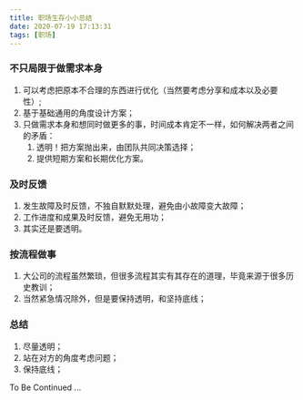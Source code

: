 ```yaml
---
title: 职场生存小小总结
date: 2020-07-19 17:13:31
tags: [职场]
---
```


### 不只局限于做需求本身
1. 可以考虑把原本不合理的东西进行优化（当然要考虑分享和成本以及必要性）;
2. 基于基础通用的角度设计方案；
3. 只做需求本身和想同时做更多的事，时间成本肯定不一样，如何解决两者之间的矛盾：
	1. 透明！把方案抛出来，由团队共同决策选择；
	2. 提供短期方案和长期优化方案。

### 及时反馈
1. 发生故障及时反馈，不独自默默处理，避免由小故障变大故障；
2. 工作进度和成果及时反馈，避免无用功；
3. 其实还是要透明。

### 按流程做事
1. 大公司的流程虽然繁琐，但很多流程其实有其存在的道理，毕竟来源于很多历史教训；
2. 当然紧急情况除外，但是要保持透明，和坚持底线；

### 总结
1. 尽量透明；
2. 站在对方的角度考虑问题；
3. 保持底线；


To Be Continued ...

